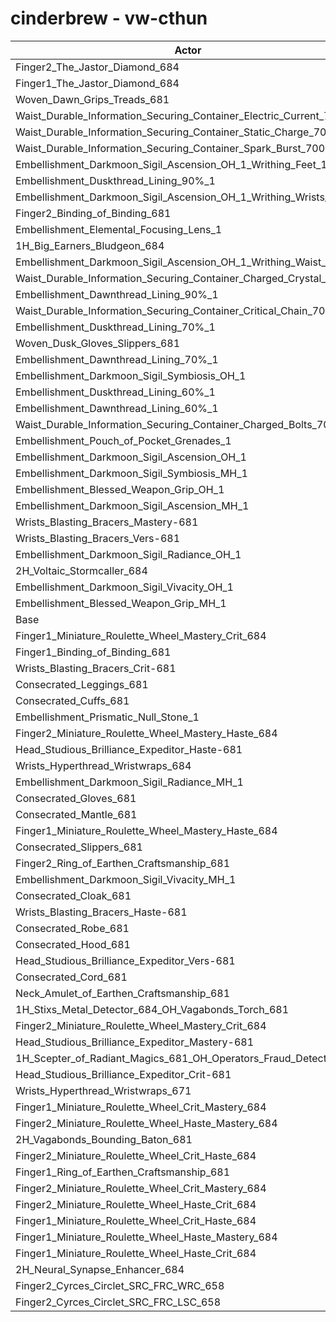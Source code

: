 # cinderbrew - vw-cthun
| Actor | DPS | Increase |
|---|:---:|:---:|
|Finger2_The_Jastor_Diamond_684|3298200|0.96%|
|Finger1_The_Jastor_Diamond_684|3293750|0.82%|
|Woven_Dawn_Grips_Treads_681|3293602|0.82%|
|Waist_Durable_Information_Securing_Container_Electric_Current_700|3293261|0.81%|
|Waist_Durable_Information_Securing_Container_Static_Charge_700|3290564|0.73%|
|Waist_Durable_Information_Securing_Container_Spark_Burst_700|3285320|0.57%|
|Embellishment_Darkmoon_Sigil_Ascension_OH_1_Writhing_Feet_1|3285225|0.56%|
|Embellishment_Duskthread_Lining_90%_1|3285020|0.56%|
|Embellishment_Darkmoon_Sigil_Ascension_OH_1_Writhing_Wrists_1|3284538|0.54%|
|Finger2_Binding_of_Binding_681|3282973|0.49%|
|Embellishment_Elemental_Focusing_Lens_1|3282904|0.49%|
|1H_Big_Earners_Bludgeon_684|3282719|0.49%|
|Embellishment_Darkmoon_Sigil_Ascension_OH_1_Writhing_Waist_1|3282266|0.47%|
|Waist_Durable_Information_Securing_Container_Charged_Crystal_700|3281922|0.46%|
|Embellishment_Dawnthread_Lining_90%_1|3281246|0.44%|
|Waist_Durable_Information_Securing_Container_Critical_Chain_700|3279970|0.40%|
|Embellishment_Duskthread_Lining_70%_1|3278989|0.37%|
|Woven_Dusk_Gloves_Slippers_681|3278458|0.36%|
|Embellishment_Dawnthread_Lining_70%_1|3278183|0.35%|
|Embellishment_Darkmoon_Sigil_Symbiosis_OH_1|3277422|0.32%|
|Embellishment_Duskthread_Lining_60%_1|3277038|0.31%|
|Embellishment_Dawnthread_Lining_60%_1|3276667|0.30%|
|Waist_Durable_Information_Securing_Container_Charged_Bolts_700|3276105|0.28%|
|Embellishment_Pouch_of_Pocket_Grenades_1|3275268|0.26%|
|Embellishment_Darkmoon_Sigil_Ascension_OH_1|3273474|0.20%|
|Embellishment_Darkmoon_Sigil_Symbiosis_MH_1|3272670|0.18%|
|Embellishment_Blessed_Weapon_Grip_OH_1|3271140|0.13%|
|Embellishment_Darkmoon_Sigil_Ascension_MH_1|3269877|0.09%|
|Wrists_Blasting_Bracers_Mastery-681|3268523|0.05%|
|Wrists_Blasting_Bracers_Vers-681|3267929|0.03%|
|Embellishment_Darkmoon_Sigil_Radiance_OH_1|3267463|0.02%|
|2H_Voltaic_Stormcaller_684|3267456|0.02%|
|Embellishment_Darkmoon_Sigil_Vivacity_OH_1|3267224|0.01%|
|Embellishment_Blessed_Weapon_Grip_MH_1|3266999|0.00%|
|Base|3266854|0.00%|
|Finger1_Miniature_Roulette_Wheel_Mastery_Crit_684|3266184|-0.02%|
|Finger1_Binding_of_Binding_681|3265714|-0.03%|
|Wrists_Blasting_Bracers_Crit-681|3265482|-0.04%|
|Consecrated_Leggings_681|3265417|-0.04%|
|Consecrated_Cuffs_681|3265301|-0.05%|
|Embellishment_Prismatic_Null_Stone_1|3264990|-0.06%|
|Finger2_Miniature_Roulette_Wheel_Mastery_Haste_684|3264873|-0.06%|
|Head_Studious_Brilliance_Expeditor_Haste-681|3264696|-0.07%|
|Wrists_Hyperthread_Wristwraps_684|3264569|-0.07%|
|Embellishment_Darkmoon_Sigil_Radiance_MH_1|3264529|-0.07%|
|Consecrated_Gloves_681|3264475|-0.07%|
|Consecrated_Mantle_681|3264281|-0.08%|
|Finger1_Miniature_Roulette_Wheel_Mastery_Haste_684|3264219|-0.08%|
|Consecrated_Slippers_681|3263579|-0.10%|
|Finger2_Ring_of_Earthen_Craftsmanship_681|3263549|-0.10%|
|Embellishment_Darkmoon_Sigil_Vivacity_MH_1|3263230|-0.11%|
|Consecrated_Cloak_681|3262636|-0.13%|
|Wrists_Blasting_Bracers_Haste-681|3261351|-0.17%|
|Consecrated_Robe_681|3261157|-0.17%|
|Consecrated_Hood_681|3261082|-0.18%|
|Head_Studious_Brilliance_Expeditor_Vers-681|3261071|-0.18%|
|Consecrated_Cord_681|3260939|-0.18%|
|Neck_Amulet_of_Earthen_Craftsmanship_681|3260113|-0.21%|
|1H_Stixs_Metal_Detector_684_OH_Vagabonds_Torch_681|3259272|-0.23%|
|Finger2_Miniature_Roulette_Wheel_Mastery_Crit_684|3259212|-0.23%|
|Head_Studious_Brilliance_Expeditor_Mastery-681|3258458|-0.26%|
|1H_Scepter_of_Radiant_Magics_681_OH_Operators_Fraud_Detector_684|3255508|-0.35%|
|Head_Studious_Brilliance_Expeditor_Crit-681|3254342|-0.38%|
|Wrists_Hyperthread_Wristwraps_671|3252588|-0.44%|
|Finger1_Miniature_Roulette_Wheel_Crit_Mastery_684|3251841|-0.46%|
|Finger2_Miniature_Roulette_Wheel_Haste_Mastery_684|3248591|-0.56%|
|2H_Vagabonds_Bounding_Baton_681|3247775|-0.58%|
|Finger2_Miniature_Roulette_Wheel_Crit_Haste_684|3245380|-0.66%|
|Finger1_Ring_of_Earthen_Craftsmanship_681|3243480|-0.72%|
|Finger2_Miniature_Roulette_Wheel_Crit_Mastery_684|3243107|-0.73%|
|Finger2_Miniature_Roulette_Wheel_Haste_Crit_684|3242394|-0.75%|
|Finger1_Miniature_Roulette_Wheel_Crit_Haste_684|3242341|-0.75%|
|Finger1_Miniature_Roulette_Wheel_Haste_Mastery_684|3221565|-1.39%|
|Finger1_Miniature_Roulette_Wheel_Haste_Crit_684|3217208|-1.52%|
|2H_Neural_Synapse_Enhancer_684|3201730|-1.99%|
|Finger2_Cyrces_Circlet_SRC_FRC_WRC_658|2983724|-8.67%|
|Finger2_Cyrces_Circlet_SRC_FRC_LSC_658|2983199|-8.68%|
